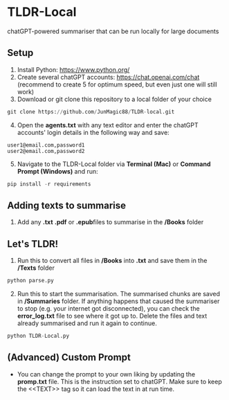 # TLDR-Local
chatGPT-powered summariser that can be run locally for large documents

## Setup
1. Install Python: https://www.python.org/
2. Create several chatGPT accounts: https://chat.openai.com/chat (recommend to create 5 for optimum speed, but even just one will still work)
3. Download or git clone this repository to a local folder of your choice
```python
git clone https://github.com/JunMagic88/TLDR-local.git
```
4. Open the **agents.txt** with any text editor and enter the chatGPT accounts' login details in the following way and save:
```
user1@email.com,password1
user2@email.com,password2
```
5. Navigate to the TLDR-Local folder via **Terminal (Mac)** or **Command Prompt (Windows)** and run: 
```python
pip install -r requirements
```

## Adding texts to summarise
1. Add any **.txt** **.pdf** or **.epub**files to summarise in the **/Books** folder 

## Let's TLDR!
1. Run this to convert all files in **/Books** into **.txt** and save them in the **/Texts** folder
```python
python parse.py
```
2. Run this to start the summarisation. The summarised chunks are saved in **/Summaries** folder. If anything happens that caused the summariser to stop (e.g. your internet got disconnected), you can check the **error_log.txt** file to see where it got up to. Delete the files and text already summarised and run it again to continue. 
```python
python TLDR-Local.py
```

## (Advanced) Custom Prompt 
- You can change the prompt to your own liking by updating the **promp.txt** file. This is the instruction set to chatGPT. Make sure to keep the <\<TEXT\>> tag so it can load the text in at run time.
